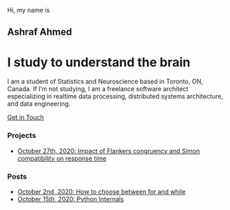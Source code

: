 Hi, my name is
## Ashraf Ahmed
# I study to understand the brain

I am a student of Statistics and Neuroscience based in Toronto, ON, Canada. If I’m not studying, I am a freelance software architect especializing in realtime data processing, distributed systems architecture, and data engineering.

[Get in Touch](mailto:z@ashahmed.io)  
### Projects
- [October 27th, 2020: Impact of Flankers congruency and Simon compatibility on response time](_posts/2020-10-27-flankers-vs-simon.md)

### Posts
- [October 2nd, 2020: How to choose between for and while](_posts/2020-10-02-for-while.md)
- [October 15th, 2020: Python Internals](_posts/2020-10-15-python-internals.md)

